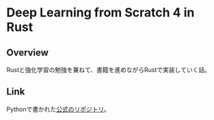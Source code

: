 # Deep Learning from Scratch 4 in Rust

## Overview

Rustと強化学習の勉強を兼ねて、書籍を進めながらRustで実装していく話。

## Link

Pythonで書かれた[公式のリポジトリ](https://github.com/oreilly-japan/deep-learning-from-scratch-4)。
